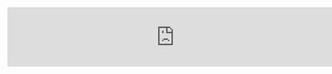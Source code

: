 <iframe width="800" height="150" frameborder="0" scrolling="no" hspace="0" src="https://i.tianqi.com/?c=code&amp;a=getcode&amp;id=48&amp;num=6&amp;icon=1" data-src="https://i.tianqi.com/?c=code&amp;a=getcode&amp;id=48&amp;num=6&amp;icon=1" style="width: 751px; height: 135px;"></iframe>